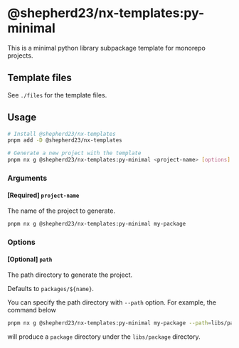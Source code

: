 # @shepherd23/nx-templates:py-minimal

This is a minimal python library subpackage template for monorepo projects.

## Template files

See `./files` for the template files.

## Usage

```bash
# Install @shepherd23/nx-templates
pnpm add -D @shepherd23/nx-templates

# Generate a new project with the template
pnpm nx g @shepherd23/nx-templates:py-minimal <project-name> [options]
```

### Arguments

#### [Required] `project-name`

The name of the project to generate. 

```bash
pnpm nx g @shepherd23/nx-templates:py-minimal my-package
```

### Options

#### [Optional] `path`

The path directory to generate the project. 

Defaults to `packages/${name}`.

You can specify the path directory with `--path` option. For example, the command below

```bash
pnpm nx g @shepherd23/nx-templates:py-minimal my-package --path=libs/package
```

will produce a `package` directory under the `libs/package` directory.

